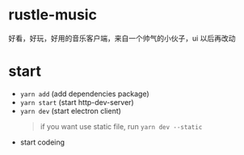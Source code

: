 # rustle-music
好看，好玩，好用的音乐客户端，来自一个帅气的小伙子，ui 以后再改动

# start
+ `yarn add` (add dependencies package)
+ `yarn start` (start http-dev-server)
+ `yarn dev` (start electron client)
  > if you want use static file, run `yarn dev --static`
+ start codeing